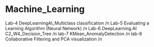 # Machine_Learning
Lab-4 DeepLearningAI_Multiclass classification /n
Lab-5 Evaluating a Learning Algorithm (Neural Network) /n
Lab-6 DeepLearning.AI C2_W4_Decision_Tree  /n
lab-7 KMean_AnomalyDetection /n
lab-8 Collaborative Filtering and PCA visualization /n
